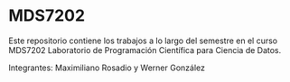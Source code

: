 # MDS7202
Este repositorio contiene los trabajos a lo largo del semestre en el curso MDS7202 Laboratorio de Programación Científica para Ciencia de Datos.

Integrantes: Maximiliano Rosadio y Werner González
